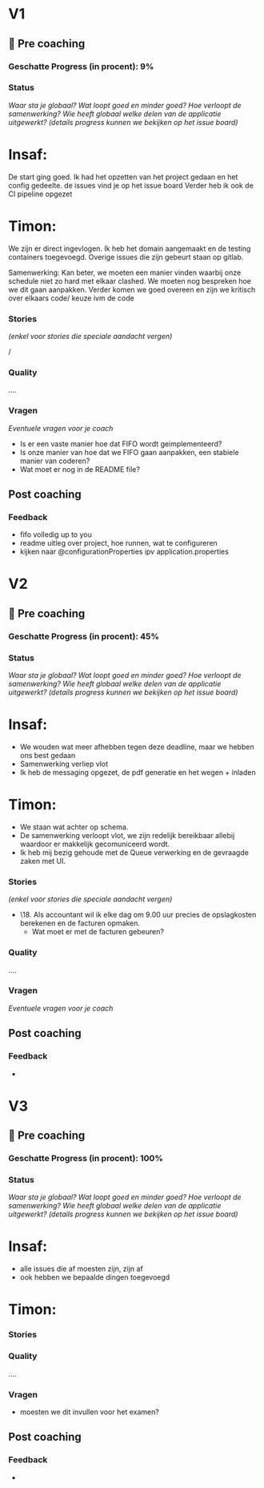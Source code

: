 # V1

## 🔗 Pre coaching

### Geschatte Progress (in procent): 9%

### Status

*Waar sta je globaal? Wat loopt goed en minder goed? Hoe verloopt de samenwerking? Wie heeft globaal welke delen van de
applicatie uitgewerkt? (details progress kunnen we bekijken op het issue board)*

# Insaf:
De start ging goed.
Ik had het opzetten van het project gedaan en het config gedeelte.
de issues vind je op het issue board
Verder heb ik ook de CI pipeline opgezet

# Timon:
We zijn er direct ingevlogen.
Ik heb het domain aangemaakt en de testing containers toegevoegd.
Overige issues die zijn gebeurt staan op gitlab.


Samenwerking:
Kan beter, we moeten een manier vinden waarbij onze schedule niet zo hard met elkaar clashed.
We moeten nog bespreken hoe we dit gaan aanpakken.
Verder komen we goed overeen en zijn we kritisch over elkaars code/ keuze ivm de code

### Stories

*(enkel voor stories die speciale aandacht vergen)*

/

### Quality
....

### Vragen

*Eventuele vragen voor je coach*

- Is er een vaste manier hoe dat FIFO wordt geimplementeerd?
- Is onze manier van hoe dat we FIFO gaan aanpakken, een stabiele manier van coderen?
- Wat moet er nog in de README file?

## Post coaching

### Feedback

- fifo volledig up to you
- readme uitleg over project, hoe runnen, wat te configureren
- kijken naar @configurationProperties ipv application.properties


# V2

## 🔗 Pre coaching

### Geschatte Progress (in procent): 45%

### Status

*Waar sta je globaal? Wat loopt goed en minder goed? Hoe verloopt de samenwerking? Wie heeft globaal welke delen van de
applicatie uitgewerkt? (details progress kunnen we bekijken op het issue board)*

# Insaf:
- We wouden wat meer afhebben tegen deze deadline, maar we hebben ons best gedaan
- Samenwerking verliep vlot
- Ik heb de messaging opgezet, de pdf generatie en het wegen + inladen

# Timon:
- We staan wat achter op schema.
- De samenwerking verloopt vlot, we zijn redelijk bereikbaar allebij waardoor er makkelijk gecomuniceerd wordt.
- Ik heb mij bezig gehoude met de Queue verwerking en de gevraagde zaken met UI.

### Stories

*(enkel voor stories die speciale aandacht vergen)*
- \18. Als accountant wil ik elke dag om 9.00 uur precies de opslagkosten berekenen en de facturen opmaken.
  - Wat moet er met de facturen gebeuren?

### Quality
....

### Vragen

*Eventuele vragen voor je coach*
## Post coaching

### Feedback

-

# V3

## 🔗 Pre coaching

### Geschatte Progress (in procent): 100%

### Status

*Waar sta je globaal? Wat loopt goed en minder goed? Hoe verloopt de samenwerking? Wie heeft globaal welke delen van de
applicatie uitgewerkt? (details progress kunnen we bekijken op het issue board)*

# Insaf:
- alle issues die af moesten zijn, zijn af
- ook hebben we bepaalde dingen toegevoegd

# Timon:


### Stories



### Quality
....

### Vragen

- moesten we dit invullen voor het examen?

## Post coaching

### Feedback

- 